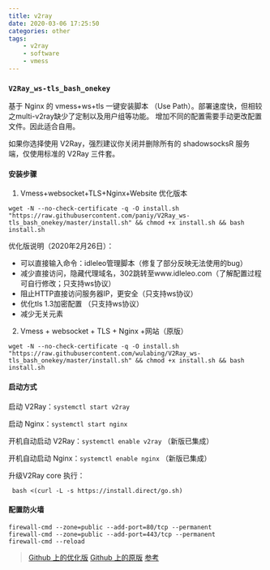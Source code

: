 ```yaml
---
title: v2ray
date: 2020-03-06 17:25:50
categories: other
tags:
    - v2ray
    - software
    - vmess 
---
```


### `V2Ray_ws-tls_bash_onekey`


基于 Nginx 的 vmess+ws+tls 一键安装脚本 （Use Path）。部署速度快，但相较之multi-v2ray缺少了定制以及用户组等功能。 增加不同的配置需要手动更改配置文件。因此适合自用。

如果你选择使用 V2Ray，强烈建议你关闭并删除所有的 shadowsocksR 服务端，仅使用标准的 V2Ray 三件套。

#### 安装步骤

1. Vmess+websocket+TLS+Nginx+Website 优化版本

```
wget -N --no-check-certificate -q -O install.sh "https://raw.githubusercontent.com/paniy/V2Ray_ws-tls_bash_onekey/master/install.sh" && chmod +x install.sh && bash install.sh
```

优化版说明（2020年2月26日）：

- 可以直接输入命令：idleleo管理脚本（修复了部分反映无法使用的bug）
- 减少直接访问，隐藏代理域名，302跳转至www.idleleo.com（了解配置过程可自行修改；只支持ws协议）
- 阻止HTTP直接访问服务器IP，更安全（只支持ws协议）
- 优化tls 1.3加密配置 （只支持ws协议）
- 减少无关元素

2. Vmess + websocket + TLS + Nginx +网站（原版）

```
wget -N --no-check-certificate -q -O install.sh "https://raw.githubusercontent.com/wulabing/V2Ray_ws-tls_bash_onekey/master/install.sh" && chmod +x install.sh && bash install.sh
```

#### 启动方式
启动 V2Ray：`systemctl start v2ray`

启动 Nginx：`systemctl start nginx`

开机自动启动 V2Ray：`systemctl enable v2ray` （新版已集成）

开机自动启动 Nginx：`systemctl enable nginx` （新版已集成）

升级V2Ray core 执行：
```
 bash <(curl -L -s https://install.direct/go.sh)
```

#### 配置防火墙

```
firewall-cmd --zone=public --add-port=80/tcp --permanent
firewall-cmd --zone=public --add-port=443/tcp --permanent
firewall-cmd --reload
```

> [Github 上的优化版](https://www.idleleo.com/go?url=https://github.com/paniy/V2Ray_ws-tls_bash_onekey)
> [Github 上的原版](https://www.idleleo.com/go?url=https://github.com/wulabing/V2Ray_ws-tls_bash_onekey)
> [参考](https://www.idleleo.com/09/2148.html)

